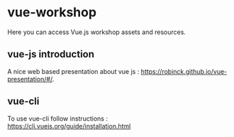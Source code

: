 # vue-workshop

Here you can access Vue.js workshop assets and resources.

## vue-js introduction 

A nice web based presentation about vue js : https://robinck.github.io/vue-presentation/#/.

## vue-cli
To use vue-cli follow instructions : https://cli.vuejs.org/guide/installation.html
